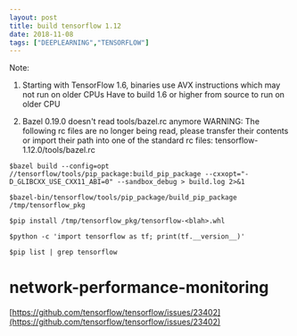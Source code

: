 ```yaml
---
layout: post
title: build tensorflow 1.12
date: 2018-11-08
tags: ["DEEPLEARNING","TENSORFLOW"]
---
```



Note: 

1. Starting with TensorFlow 1.6, binaries use AVX instructions which may not run on older CPUs
      Have to build 1.6 or higher from source to run on older CPU

2. Bazel 0.19.0 doesn't read tools/bazel.rc anymore
WARNING: The following rc files are no longer being read, please transfer their contents or import their path into one of the standard rc files:
tensorflow-1.12.0/tools/bazel.rc

```
$bazel build --config=opt //tensorflow/tools/pip_package:build_pip_package --cxxopt="-D_GLIBCXX_USE_CXX11_ABI=0" --sandbox_debug > build.log 2>&1

$bazel-bin/tensorflow/tools/pip_package/build_pip_package /tmp/tensorflow_pkg

$pip install /tmp/tensorflow_pkg/tensorflow-<blah>.whl

$python -c 'import tensorflow as tf; print(tf.__version__)'

$pip list | grep tensorflow
```

# network-performance-monitoring
[https://github.com/tensorflow/tensorflow/issues/23402](https://github.com/tensorflow/tensorflow/issues/23402)



